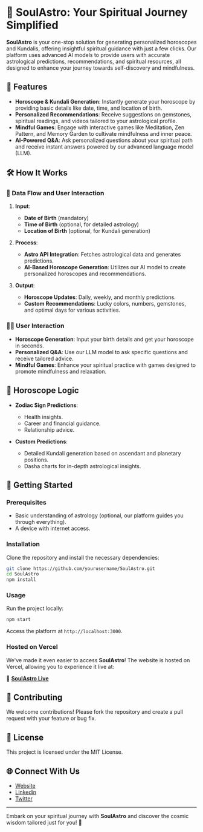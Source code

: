 
# 🌌 SoulAstro: Your Spiritual Journey Simplified

**SoulAstro** is your one-stop solution for generating personalized horoscopes and Kundalis, offering insightful spiritual guidance with just a few clicks. Our platform uses advanced AI models to provide users with accurate astrological predictions, recommendations, and spiritual resources, all designed to enhance your journey towards self-discovery and mindfulness.

## 🌟 Features

- **Horoscope & Kundali Generation**: Instantly generate your horoscope by providing basic details like date, time, and location of birth.
- **Personalized Recommendations**: Receive suggestions on gemstones, spiritual readings, and videos tailored to your astrological profile.
- **Mindful Games**: Engage with interactive games like Meditation, Zen Pattern, and Memory Garden to cultivate mindfulness and inner peace.
- **AI-Powered Q&A**: Ask personalized questions about your spiritual path and receive instant answers powered by our advanced language model (LLM).

## 🛠️ How It Works

### 🔄 Data Flow and User Interaction

1. **Input**:
   - **Date of Birth** (mandatory)
   - **Time of Birth** (optional, for detailed astrology)
   - **Location of Birth** (optional, for Kundali generation)

2. **Process**:
   - **Astro API Integration**: Fetches astrological data and generates predictions.
   - **AI-Based Horoscope Generation**: Utilizes our AI model to create personalized horoscopes and recommendations.

3. **Output**:
   - **Horoscope Updates**: Daily, weekly, and monthly predictions.
   - **Custom Recommendations**: Lucky colors, numbers, gemstones, and optimal days for various activities.

### 🧘‍♀️ User Interaction

- **Horoscope Generation**: Input your birth details and get your horoscope in seconds.
- **Personalized Q&A**: Use our LLM model to ask specific questions and receive tailored advice.
- **Mindful Games**: Enhance your spiritual practice with games designed to promote mindfulness and relaxation.

## 🔮 Horoscope Logic

- **Zodiac Sign Predictions**:
  - Health insights.
  - Career and financial guidance.
  - Relationship advice.

- **Custom Predictions**:
  - Detailed Kundali generation based on ascendant and planetary positions.
  - Dasha charts for in-depth astrological insights.

## 🚀 Getting Started

### Prerequisites

- Basic understanding of astrology (optional, our platform guides you through everything).
- A device with internet access.

### Installation

Clone the repository and install the necessary dependencies:

```bash
git clone https://github.com/yourusername/SoulAstro.git
cd SoulAstro
npm install
```

### Usage

Run the project locally:

```bash
npm start
```

Access the platform at `http://localhost:3000`.

### Hosted on Vercel

We've made it even easier to access **SoulAstro**! The website is hosted on Vercel, allowing you to experience it live at:

🔗 **[SoulAstro Live](https://soulastro.vercel.app)**

## 🤝 Contributing

We welcome contributions! Please fork the repository and create a pull request with your feature or bug fix.

## 📜 License

This project is licensed under the MIT License.

## 🌐 Connect With Us

- [Website](https://www.soulastro.com)
- [Linkedin](https://www.linkedin.com/in/kahar-kartik)
- [Twitter](https://twitter.com/soulastro)

---

Embark on your spiritual journey with **SoulAstro** and discover the cosmic wisdom tailored just for you! 🌌
